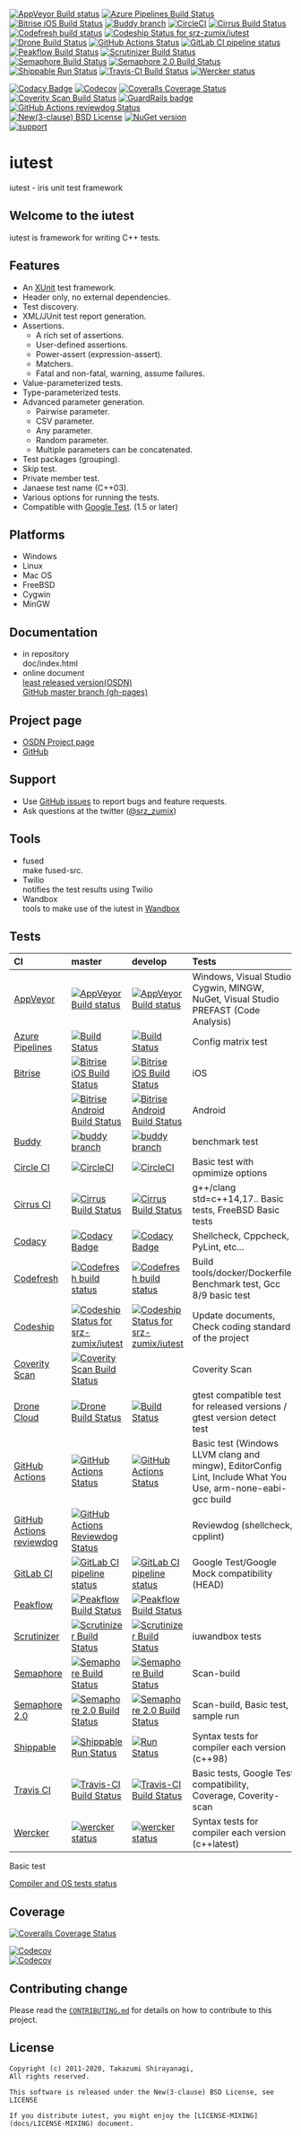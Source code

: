 [![AppVeyor Build status](https://ci.appveyor.com/api/projects/status/2gdmgo8ce8m0iy0e/branch/master?svg=true)](https://ci.appveyor.com/project/srz-zumix/iutest/branch/master)
[![Azure Pipelines Build Status](https://dev.azure.com/srz-zumix/iutest/_apis/build/status/srz-zumix.iutest?branchName=master)](https://dev.azure.com/srz-zumix/iutest/_build/latest?definitionId=4)
[![Bitrise iOS Build Status](https://app.bitrise.io/app/6903498632e89465/status.svg?token=siumhVNY6p6lklSZF6xGNA&branch=master)](https://app.bitrise.io/app/6903498632e89465?referrer=a9c0b9baf7536067)
[![Buddy branch](https://app.buddy.works/zumixcpp/iutest/repository/branch/master/badge.svg?token=5e58135ab4831252209e7b1fe75bfe9de669b0dc7e95ed4316eebad2187d59a0 "buddy branch")](https://app.buddy.works/zumixcpp/iutest/repository/branch/master)
[![CircleCI](https://circleci.com/gh/srz-zumix/iutest/tree/master.svg?style=svg)](https://circleci.com/gh/srz-zumix/iutest/tree/master)
[![Cirrus Build Status](https://api.cirrus-ci.com/github/srz-zumix/iutest.svg?branch=master)](https://cirrus-ci.com/github/srz-zumix/iutest/master)
[![Codefresh build status](https://g.codefresh.io/api/badges/pipeline/srz-zumix/iutest%2Fiutest_unittest?branch=master&type=cf-2)](https://g.codefresh.io/pipelines/iutest_unittest/builds?repoOwner=srz-zumix&repoName=iutest&serviceName=srz-zumix%2Fiutest&filter=trigger:build~Build;branch:master;pipeline:58a933be9d1bd40100495882~iutest_unittest)
[![Codeship Status for srz-zumix/iutest](https://codeship.com/projects/5bc87030-5b41-0133-6000-4242aa07dce3/status?branch=master)](https://codeship.com/projects/110695)
[![Drone Build Status](https://cloud.drone.io/api/badges/srz-zumix/iutest/status.svg?branch=master)](https://cloud.drone.io/srz-zumix/iutest)
[![GitHub Actions Status](https://github.com/srz-zumix/iutest/workflows/GitHub%20Actions/badge.svg?branch=master)](https://github.com/srz-zumix/iutest/actions?query=workflow%3A%22GitHub+Actions%22)
[![GitLab CI pipeline status](https://gitlab.com/srz-zumix/iutest-test/badges/master/pipeline.svg)](https://gitlab.com/srz-zumix/iutest-test/commits/master)
[![Peakflow Build Status](https://www.peakflow.io/en/projects/iutest/branch-statuses/master.svg)](https://www.peakflow.io/en/projects/iutest/build-groups?build_groups_q%5Bbranch_name_cont%5D=master)
[![Scrutinizer Build Status](https://scrutinizer-ci.com/g/srz-zumix/iutest/badges/build.png?b=master)](https://scrutinizer-ci.com/g/srz-zumix/iutest/build-status/master)
[![Semaphore Build Status](https://semaphoreci.com/api/v1/srz_zumix/iutest/branches/master/badge.svg)](https://semaphoreci.com/srz_zumix/iutest)
[![Semaphore 2.0 Build Status](https://iutest.semaphoreci.com/badges/iutest/branches/master.svg)](https://iutest.semaphoreci.com/projects/iutest)
[![Shippable Run Status](https://api.shippable.com/projects/541904d2ac22859af743f867/badge?branch=master)](https://app.shippable.com/github/srz-zumix/iutest)
[![Travis-CI Build Status](https://travis-ci.com/srz-zumix/iutest.svg?branch=master)](https://travis-ci.com/srz-zumix/iutest)
[![Wercker status](https://app.wercker.com/status/d385156052aa4118a7f24affe4a8f851/s/master "wercker status")](https://app.wercker.com/project/bykey/d385156052aa4118a7f24affe4a8f851)  
  
[![Codacy Badge](https://api.codacy.com/project/badge/Grade/e6407b63c9c844d080ed71c7707bded9?branch=master)](https://www.codacy.com/app/srz-zumix/iutest?utm_source=github.com&amp;utm_medium=referral&amp;utm_content=srz-zumix/iutest&amp;utm_campaign=Badge_Grade)
[![Codecov](https://codecov.io/gh/srz-zumix/iutest/branch/master/graph/badge.svg)](https://codecov.io/gh/srz-zumix/iutest)
[![Coveralls Coverage Status](https://coveralls.io/repos/github/srz-zumix/iutest/badge.svg?branch=master)](https://coveralls.io/github/srz-zumix/iutest?branch=master)
[![Coverity Scan Build Status](https://scan.coverity.com/projects/1316/badge.svg)](https://scan.coverity.com/projects/srz-zumix-iutest)
[![GuardRails badge](https://badges.guardrails.io/srz-zumix/iutest.svg?token=fe1bb5ca5f743800d26e4d2b7282c5b316df83c0b228048f4192510bdd7280f0)](https://dashboard.guardrails.io/default/gh/srz-zumix/iutest)
[![GitHub Actions reviewdog Status](https://github.com/srz-zumix/iutest/workflows/GitHub%20Actions%20-%20reviewdog/badge.svg?branch=develop)](https://github.com/srz-zumix/iutest/actions?query=workflow%3A%22GitHub+Actions+-+reviewdog%22)  
[![New(3-clause) BSD License](https://img.shields.io/badge/license-New_BSD-blue.svg)](http://opensource.org/licenses/BSD-3-Clause)
[![NuGet version](https://badge.fury.io/nu/iutest.svg)](https://badge.fury.io/nu/iutest)  
[![support](https://img.shields.io/badge/%24-support-orange.svg)](http://amzn.asia/6fNxDZU)

iutest
==========

iutest - iris unit test framework

Welcome to the iutest
--------------------------------------------------

iutest is framework for writing C++ tests.

Features
--------------------------------------------------

* An [XUnit](https://en.wikipedia.org/wiki/XUnit) test framework.
* Header only, no external dependencies.
* Test discovery.
* XML/JUnit test report generation.
* Assertions.
  + A rich set of assertions.
  + User-defined assertions.
  + Power-assert (expression-assert).
  + Matchers.
  + Fatal and non-fatal, warning, assume failures.
* Value-parameterized tests.
* Type-parameterized tests.
* Advanced parameter generation.
  + Pairwise parameter.
  + CSV parameter.
  + Any parameter.
  + Random parameter.
  + Multiple parameters can be concatenated.
* Test packages (grouping).
* Skip test.
* Private member test.
* Janaese test name (C++03). 
* Various options for running the tests.
* Compatible with [Google Test](https://github.com/google/googletest). (1.5 or later)

Platforms
--------------------------------------------------

* Windows
* Linux
* Mac OS
* FreeBSD
* Cygwin
* MinGW

Documentation
--------------------------------------------------

* in repository  
  doc/index.html  
* online document  
  [least released version(OSDN)](http://iutest.osdn.jp/doc/index.html)  
  [GitHub master branch (gh-pages)](http://srz-zumix.github.io/iutest/)  

Project page
--------------------------------------------------

* [OSDN Project page](http://iutest.osdn.jp/)  
* [GitHub](https://github.com/srz-zumix/iutest)  

Support
--------------------------------------------------

* Use [GitHub issues](https://github.com/srz-zumix/iutest/issues) to report bugs and feature requests.
* Ask questions at the twitter ([@srz_zumix](https://twitter.com/srz_zumix))

Tools
--------------------------------------------------

* fused  
  make fused-src.
* Twilio  
  notifies the test results using Twilio
* Wandbox  
  tools to make use of the iutest in [Wandbox](https://wandbox.org/)

Tests
--------------------------------------------------

|CI|master|develop|Tests|
|:--|:--|:--|:--|
|[AppVeyor](https://www.appveyor.com/)|[![AppVeyor Build status](https://ci.appveyor.com/api/projects/status/2gdmgo8ce8m0iy0e/branch/master?svg=true)](https://ci.appveyor.com/project/srz-zumix/iutest/branch/master)|[![AppVeyor Build status](https://ci.appveyor.com/api/projects/status/2gdmgo8ce8m0iy0e/branch/develop?svg=true)](https://ci.appveyor.com/project/srz-zumix/iutest/branch/develop)|Windows, Visual Studio, Cygwin, MINGW, NuGet, Visual Studio PREFAST (Code Analysis)|
|[Azure Pipelines](https://dev.azure.com)|[![Build Status](https://dev.azure.com/srz-zumix/iutest/_apis/build/status/srz-zumix.iutest?branchName=master)](https://dev.azure.com/srz-zumix/iutest/_build/latest?definitionId=4)|[![Build Status](https://dev.azure.com/srz-zumix/iutest/_apis/build/status/srz-zumix.iutest?branchName=develop)](https://dev.azure.com/srz-zumix/iutest/_build/latest?definitionId=4)|Config matrix test|
|[Bitrise](https://www.bitrise.io/?referrer=a9c0b9baf7536067)|[![Bitrise iOS Build Status](https://app.bitrise.io/app/6903498632e89465/status.svg?token=siumhVNY6p6lklSZF6xGNA&branch=master)](https://app.bitrise.io/app/6903498632e89465?referrer=a9c0b9baf7536067)|[![Bitrise iOS Build Status](https://app.bitrise.io/app/6903498632e89465/status.svg?token=siumhVNY6p6lklSZF6xGNA&branch=develop)](https://app.bitrise.io/app/6903498632e89465?referrer=a9c0b9baf7536067)|iOS|
|           |[![Bitrise Android Build Status](https://app.bitrise.io/app/f6bc69af3f6e2838/status.svg?token=eqd9m0stwgXuEff2FeLRQA&branch=master)](https://app.bitrise.io/app/f6bc69af3f6e2838?referrer=a9c0b9baf7536067)|[![Bitrise Android Build Status](https://app.bitrise.io/app/f6bc69af3f6e2838/status.svg?token=eqd9m0stwgXuEff2FeLRQA&branch=develop)](https://app.bitrise.io/app/f6bc69af3f6e2838?referrer=a9c0b9baf7536067)|Android|
|[Buddy](https://buddy.works/)|[![buddy branch](https://app.buddy.works/zumixcpp/iutest/repository/branch/master/badge.svg?token=5e58135ab4831252209e7b1fe75bfe9de669b0dc7e95ed4316eebad2187d59a0 "buddy branch")](https://app.buddy.works/zumixcpp/iutest/repository/branch/master)|[![buddy branch](https://app.buddy.works/zumixcpp/iutest/repository/branch/develop/badge.svg?token=5e58135ab4831252209e7b1fe75bfe9de669b0dc7e95ed4316eebad2187d59a0 "buddy branch")](https://app.buddy.works/zumixcpp/iutest/repository/branch/develop)|benchmark test|
|[Circle CI](https://circleci.com/)|[![CircleCI](https://circleci.com/gh/srz-zumix/iutest/tree/master.svg?style=svg)](https://circleci.com/gh/srz-zumix/iutest/tree/master)|[![CircleCI](https://circleci.com/gh/srz-zumix/iutest/tree/develop.svg?style=svg)](https://circleci.com/gh/srz-zumix/iutest/tree/develop)|Basic test with opmimize options|
|[Cirrus CI](https://cirrus-ci.org/)|[![Cirrus Build Status](https://api.cirrus-ci.com/github/srz-zumix/iutest.svg?branch=master)](https://cirrus-ci.com/github/srz-zumix/iutest/master)|[![Cirrus Build Status](https://api.cirrus-ci.com/github/srz-zumix/iutest.svg?branch=develop)](https://cirrus-ci.com/github/srz-zumix/iutest/develop)|g++/clang std=c++14,17.. Basic tests, FreeBSD Basic tests|
|[Codacy](https://www.codacy.com/)|[![Codacy Badge](https://api.codacy.com/project/badge/Grade/e6407b63c9c844d080ed71c7707bded9?branch=master)](https://www.codacy.com/app/srz-zumix/iutest?utm_source=github.com&amp;utm_medium=referral&amp;utm_content=srz-zumix/iutest&amp;utm_campaign=Badge_Grade)|[![Codacy Badge](https://api.codacy.com/project/badge/Grade/e6407b63c9c844d080ed71c7707bded9?branch=develop)](https://www.codacy.com/app/srz-zumix/iutest?utm_source=github.com&amp;utm_medium=referral&amp;utm_content=srz-zumix/iutest&amp;utm_campaign=Badge_Grade)|Shellcheck, Cppcheck, PyLint, etc...|
|[Codefresh](https://codefresh.io/)|[![Codefresh build status](https://g.codefresh.io/api/badges/pipeline/srz-zumix/iutest%2Fiutest_unittest?branch=master&type=cf-1)](https://g.codefresh.io/pipelines/iutest_unittest/builds?repoOwner=srz-zumix&repoName=iutest&serviceName=srz-zumix%2Fiutest&filter=trigger:build~Build;branch:master;pipeline:58a933be9d1bd40100495882~iutest_unittest)|[![Codefresh build status](https://g.codefresh.io/api/badges/pipeline/srz-zumix/iutest%2Fiutest_unittest?branch=develop&type=cf-1)](https://g.codefresh.io/pipelines/iutest_unittest/builds?repoOwner=srz-zumix&repoName=iutest&serviceName=srz-zumix%2Fiutest&filter=trigger:build~Build;branch:develop;pipeline:58a933be9d1bd40100495882~iutest_unittest)|Build tools/docker/Dockerfile, Benchmark test, Gcc 8/9 basic test|
|[Codeship](https://codeship.com/)|[![Codeship Status for srz-zumix/iutest](https://app.codeship.com/projects/5bc87030-5b41-0133-6000-4242aa07dce3/status?branch=master)](https://app.codeship.com/projects/110695)|[![Codeship Status for srz-zumix/iutest](https://app.codeship.com/projects/5bc87030-5b41-0133-6000-4242aa07dce3/status?branch=develop)](https://app.codeship.com/projects/110695)|Update documents, Check coding standard of the project|
|[Coverity Scan](https://scan.coverity.com)|[![Coverity Scan Build Status](https://scan.coverity.com/projects/1316/badge.svg)](https://scan.coverity.com/projects/srz-zumix-iutest)||Coverity Scan|
|[Drone Cloud](https://cloud.drone.io)|[![Drone Build Status](https://cloud.drone.io/api/badges/srz-zumix/iutest/status.svg?branch=master)](https://cloud.drone.io/srz-zumix/iutest)|[![Build Status](https://cloud.drone.io/api/badges/srz-zumix/iutest/status.svg?branch=develop)](https://cloud.drone.io/srz-zumix/iutest)|gtest compatible test for released versions / gtest version detect test|
|[GitHub Actions](https://github.com/srz-zumix/iutest/actions?query=workflow%3A"GitHub+Actions")|[![GitHub Actions Status](https://github.com/srz-zumix/iutest/workflows/GitHub%20Actions/badge.svg?branch=master)](https://github.com/srz-zumix/iutest/actions?query=workflow%3A%22GitHub+Actions%22+branch%3Amaster)|[![GitHub Actions Status](https://github.com/srz-zumix/iutest/workflows/GitHub%20Actions/badge.svg?branch=develop)](https://github.com/srz-zumix/iutest/actions?query=workflow%3A%22GitHub+Actions%22+branch%3Adevelop)|Basic test (Windows LLVM clang and mingw), EditorConfig Lint, Include What You Use, arm-none-eabi-gcc build|
|[GitHub Actions reviewdog](https://github.com/srz-zumix/iutest/actions?query=workflow%3A"GitHub+Actions+reviewdog")|[![GitHub Actions Reviewdog Status](https://github.com/srz-zumix/iutest/workflows/GitHub%20Actions%20-%20reviewdog/badge.svg?branch=develop)](https://github.com/srz-zumix/iutest/actions?query=workflow%3A%22GitHub+Actions+-+reviewdog%22+branch%3Amaster)||Reviewdog (shellcheck, cpplint)|
|[GitLab CI](https://about.gitlab.com/product/continuous-integration/)|[![GitLab CI pipeline status](https://gitlab.com/srz-zumix/iutest-test/badges/master/pipeline.svg)](https://gitlab.com/srz-zumix/iutest-test/commits/master)|[![GitLab CI pipeline status](https://gitlab.com/srz-zumix/iutest-test/badges/develop/pipeline.svg)](https://gitlab.com/srz-zumix/iutest-test/commits/develop)|Google Test/Google Mock compatibility (HEAD)|
|[Peakflow](https://www.peakflow.io)|[![Peakflow Build Status](https://www.peakflow.io/en/projects/iutest/branch-statuses/master.svg)](https://www.peakflow.io/en/projects/iutest/build-groups?build_groups_q%5Bbranch_name_cont%5D=master)|[![Peakflow Build Status](https://www.peakflow.io/en/projects/iutest/branch-statuses/develop.svg)](https://www.peakflow.io/en/projects/iutest/build-groups?build_groups_q%5Bbranch_name_cont%5D=develop)||
|[Scrutinizer](https://scrutinizer-ci.com/)|[![Scrutinizer Build Status](https://scrutinizer-ci.com/g/srz-zumix/iutest/badges/build.png?b=master)](https://scrutinizer-ci.com/g/srz-zumix/iutest/build-status/master)|[![Scrutinizer Build Status](https://scrutinizer-ci.com/g/srz-zumix/iutest/badges/build.png?b=develop)](https://scrutinizer-ci.com/g/srz-zumix/iutest/build-status/develop)|iuwandbox tests|
|[Semaphore](https://semaphoreci.com/)|[![Semaphore Build Status](https://semaphoreci.com/api/v1/srz_zumix/iutest/branches/master/badge.svg)](https://semaphoreci.com/srz_zumix/iutest)|[![Semaphore Build Status](https://semaphoreci.com/api/v1/srz_zumix/iutest/branches/develop/badge.svg)](https://semaphoreci.com/srz_zumix/iutest)|Scan-build|
|[Semaphore 2.0](https://semaphoreci.com/)|[![Semaphore 2.0 Build Status](https://iutest.semaphoreci.com/badges/iutest/branches/master.svg)](https://iutest.semaphoreci.com/projects/iutest)|[![Semaphore 2.0 Build Status](https://iutest.semaphoreci.com/badges/iutest/branches/develop.svg)](https://iutest.semaphoreci.com/projects/iutest)|Scan-build, Basic test, sample run|
|[Shippable](http://shippable.com/)|[![Shippable Run Status](https://api.shippable.com/projects/541904d2ac22859af743f867/badge?branch=master)](https://app.shippable.com/github/srz-zumix/iutest)|[![Run Status](https://api.shippable.com/projects/541904d2ac22859af743f867/badge?branch=develop)](https://app.shippable.com/github/srz-zumix/iutest)|Syntax tests for compiler each version (c++98)|
|[Travis CI](https://travis-ci.com/)|[![Travis-CI Build Status](https://travis-ci.com/srz-zumix/iutest.svg?branch=master)](https://travis-ci.com/srz-zumix/iutest)|[![Travis-CI Build Status](https://travis-ci.com/srz-zumix/iutest.svg?branch=develop)](https://travis-ci.com/srz-zumix/iutest)|Basic tests, Google Test compatibility, Coverage, Coverity-scan|
|[Wercker](http://www.wercker.com/)|[![wercker status](https://app.wercker.com/status/d385156052aa4118a7f24affe4a8f851/s/master "wercker status")](https://app.wercker.com/project/byKey/d385156052aa4118a7f24affe4a8f851)|[![wercker status](https://app.wercker.com/status/d385156052aa4118a7f24affe4a8f851/s/develop "wercker status")](https://app.wercker.com/project/byKey/d385156052aa4118a7f24affe4a8f851)|Syntax tests for compiler each version (c++latest)|

Basic test

[Compiler and OS tests status](./docs/status/compiler_os_ci_status.rst)


Coverage
--------------------------------------------------

[![Coveralls Coverage Status](https://coveralls.io/repos/github/srz-zumix/iutest/badge.svg?branch=master)](https://coveralls.io/github/srz-zumix/iutest?branch=master)  


[![Codecov](https://codecov.io/gh/srz-zumix/iutest/branch/master/graph/badge.svg)](https://codecov.io/gh/srz-zumix/iutest)  
[![Codecov](https://codecov.io/gh/srz-zumix/iutest/branch/master/graphs/icicle.svg)](https://codecov.io/gh/srz-zumix/iutest)  

Contributing change
--------------------------------------------------

Please read the [`CONTRIBUTING.md`](CONTRIBUTING.md) for details on how to contribute to this project.

License
--------------------------------------------------

    Copyright (c) 2011-2020, Takazumi Shirayanagi,
    All rights reserved.

    This software is released under the New(3-clause) BSD License, see LICENSE

    If you distribute iutest, you might enjoy the [LICENSE-MIXING](docs/LICENSE-MIXING) document.
